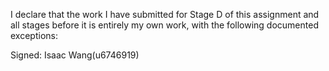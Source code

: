 I declare that the work I have submitted for Stage D of this assignment and all stages before it is entirely my own work, with the following documented exceptions:


Signed: Isaac Wang(u6746919)